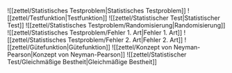 ![[zettel/Statistisches Testproblem|Statistisches Testproblem]]
![[zettel/Testfunktion|Testfunktion]]
![[zettel/Statistischer Test|Statistischer Test]]
![[zettel/Statistisches Testproblem/Randomisierung|Randomisierung]]
![[zettel/Statistisches Testproblem/Fehler 1. Art|Fehler 1. Art]]
![[zettel/Statistisches Testproblem/Fehler 2. Art|Fehler 2. Art]]
![[zettel/Gütefunktion|Gütefunktion]]
![[zettel/Konzept von Neyman-Pearson|Konzept von Neyman-Pearson]]
![[zettel/Statistischer Test/Gleichmäßige Bestheit|Gleichmäßige Bestheit]]